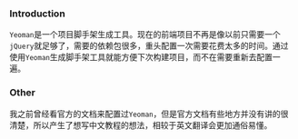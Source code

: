### Introduction
`Yeoman`是一个项目脚手架生成工具。现在的前端项目不再是像以前只需要一个`jQuery`就足够了，需要的依赖包很多，重头配置一次需要花费太多的时间。通过使用`Yeoman`生成脚手架工具就能方便下次构建项目，而不在需要重新去配置一遍。

### Other
我之前曾经看官方的文档来配置过`Yeoman`，但是官方文档有些地方并没有讲的很清楚，所以产生了想写中文教程的想法，相较于英文翻译会更加通俗易懂。